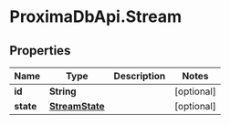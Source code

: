# ProximaDbApi.Stream

## Properties

Name | Type | Description | Notes
------------ | ------------- | ------------- | -------------
**id** | **String** |  | [optional] 
**state** | [**StreamState**](StreamState.md) |  | [optional] 



